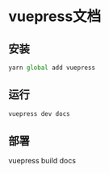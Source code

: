 <!--
 * @Author: your name
 * @Date: 2020-02-12 14:39:36
 * @LastEditTime: 2020-02-21 12:08:45
 * @LastEditors: your name
 * @Description: In User Settings Edit
 * @FilePath: \webpro\xjjui-docs\README.md
 -->
# vuepress文档

## 安装
```js
yarn global add vuepress
```

## 运行
```js
vuepress dev docs
```

## 部署

vuepress build docs